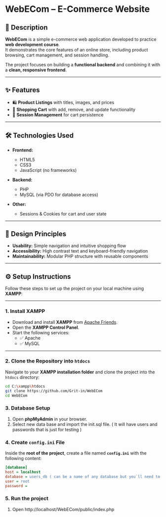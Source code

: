 # WebECom – E-Commerce Website  

## 📌 Description  

**WebECom** is a simple e-commerce web application developed to practice **web development course**.  
It demonstrates the core features of an online store, including product browsing, cart management, and session handling.  

The project focuses on building a **functional backend** and combining it with a **clean, responsive frontend**.  

---

## ✨ Features  

- 🛍️ **Product Listings** with titles, images, and prices  
- 🛒 **Shopping Cart** with add, remove, and update functionality  
- 🔑 **Session Management** for cart persistence  

---

## 🛠️ Technologies Used  

- **Frontend:**  
  - HTML5  
  - CSS3  
  - JavaScript (no frameworks)  

- **Backend:**  
  - PHP  
  - MySQL (via PDO for database access)  

- **Other:**  
  - Sessions & Cookies for cart and user state  

---

## 🎨 Design Principles  

- **Usability:** Simple navigation and intuitive shopping flow  
- **Accessibility:** High contrast text and keyboard-friendly navigation  
- **Maintainability:** Modular PHP structure with reusable components  

---

## ⚙️ Setup Instructions  

Follow these steps to set up the project on your local machine using **XAMPP**:  

---

### 1. Install XAMPP  
- Download and install **XAMPP** from [Apache Friends](https://www.apachefriends.org/).  
- Open the **XAMPP Control Panel**.  
- Start the following services:  
  - ✅ Apache  
  - ✅ MySQL  

---

### 2. Clone the Repository into `htdocs`  

Navigate to your **XAMPP installation folder** and clone the project into the `htdocs` directory:  

```bash
cd C:\xampp\htdocs
git clone https://github.com/Grit-in/WebECom
cd WebECom
```

### 3. Database Setup  

1. Open **phpMyAdmin** in your browser.
2. Select new data base and import the init.sql file. ( It will have users and passwords that is just for testing )

### 4. Create `config.ini` File  

Inside the **root of the project**, create a file named **`config.ini`** with the following content:  

```ini
[database]
host = localhost
database = users_db ( can be a name of any database but you`ll need to rewamp the whole project due to names)
user = root
password =
```
### 5. Run the project
1. Open http://localhost/WebECom/public/index.php

